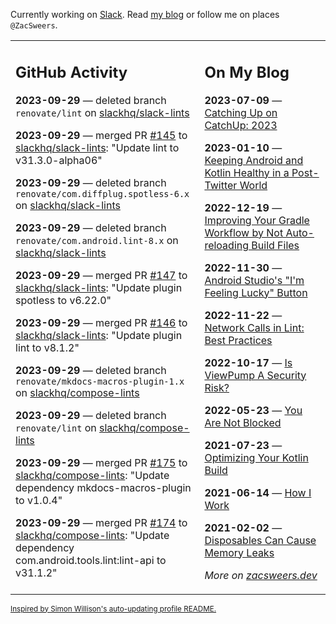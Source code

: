 Currently working on [Slack](https://slack.com/). Read [my blog](https://zacsweers.dev/) or follow me on places `@ZacSweers`.

<table><tr><td valign="top" width="60%">

## GitHub Activity
<!-- githubActivity starts -->
**2023-09-29** — deleted branch `renovate/lint` on [slackhq/slack-lints](https://github.com/slackhq/slack-lints)

**2023-09-29** — merged PR [#145](https://github.com/slackhq/slack-lints/pull/145) to [slackhq/slack-lints](https://github.com/slackhq/slack-lints): "Update lint to v31.3.0-alpha06"

**2023-09-29** — deleted branch `renovate/com.diffplug.spotless-6.x` on [slackhq/slack-lints](https://github.com/slackhq/slack-lints)

**2023-09-29** — deleted branch `renovate/com.android.lint-8.x` on [slackhq/slack-lints](https://github.com/slackhq/slack-lints)

**2023-09-29** — merged PR [#147](https://github.com/slackhq/slack-lints/pull/147) to [slackhq/slack-lints](https://github.com/slackhq/slack-lints): "Update plugin spotless to v6.22.0"

**2023-09-29** — merged PR [#146](https://github.com/slackhq/slack-lints/pull/146) to [slackhq/slack-lints](https://github.com/slackhq/slack-lints): "Update plugin lint to v8.1.2"

**2023-09-29** — deleted branch `renovate/mkdocs-macros-plugin-1.x` on [slackhq/compose-lints](https://github.com/slackhq/compose-lints)

**2023-09-29** — deleted branch `renovate/lint` on [slackhq/compose-lints](https://github.com/slackhq/compose-lints)

**2023-09-29** — merged PR [#175](https://github.com/slackhq/compose-lints/pull/175) to [slackhq/compose-lints](https://github.com/slackhq/compose-lints): "Update dependency mkdocs-macros-plugin to v1.0.4"

**2023-09-29** — merged PR [#174](https://github.com/slackhq/compose-lints/pull/174) to [slackhq/compose-lints](https://github.com/slackhq/compose-lints): "Update dependency com.android.tools.lint:lint-api to v31.1.2"
<!-- githubActivity ends -->
</td><td valign="top" width="40%">

## On My Blog
<!-- blog starts -->
**2023-07-09** — [Catching Up on CatchUp: 2023](https://www.zacsweers.dev/catching-up-on-catchup-2023/)

**2023-01-10** — [Keeping Android and Kotlin Healthy in a Post-Twitter World](https://www.zacsweers.dev/keeping-android-healthy/)

**2022-12-19** — [Improving Your Gradle Workflow by Not Auto-reloading Build Files](https://www.zacsweers.dev/improving-your-workflow-by-not-auto-reloading-build-files/)

**2022-11-30** — [Android Studio's "I'm Feeling Lucky" Button](https://www.zacsweers.dev/android-studios-im-feeling-lucky-button/)

**2022-11-22** — [Network Calls in Lint: Best Practices](https://www.zacsweers.dev/network-calls-in-lint-best-practices/)

**2022-10-17** — [Is ViewPump A Security Risk?](https://www.zacsweers.dev/is-viewpump-a-security-risk/)

**2022-05-23** — [You Are Not Blocked](https://www.zacsweers.dev/you-are-not-blocked/)

**2021-07-23** — [Optimizing Your Kotlin Build](https://www.zacsweers.dev/optimizing-your-kotlin-build/)

**2021-06-14** — [How I Work](https://www.zacsweers.dev/how-i-work/)

**2021-02-02** — [Disposables Can Cause Memory Leaks](https://www.zacsweers.dev/disposables-can-cause-memory-leaks/)
<!-- blog ends -->
_More on [zacsweers.dev](https://zacsweers.dev/)_
</td></tr></table>

<sub><a href="https://simonwillison.net/2020/Jul/10/self-updating-profile-readme/">Inspired by Simon Willison's auto-updating profile README.</a></sub>